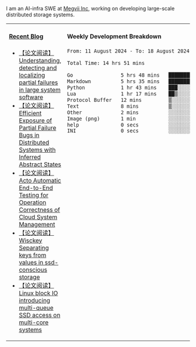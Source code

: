 I am an AI-infra SWE at [Megvii Inc](https://en.megvii.com/), working on developing large-scale distributed storage systems.

<table width="960px">
<tr>
<td valign="top" width="50%">

#### <a href="https://www.kongjun18.me" target="_blank">Recent Blog</a>

<!-- BLOG-POST-LIST:START -->
- [【论文阅读】Understanding, detecting and localizing partial failures in large system software](https://kongjun18.github.io/posts/understanding-detecting-and-localizing-partial-failures-in-large-system-software/)
- [【论文阅读】Efficient Exposure of Partial Failure Bugs in Distributed Systems with Inferred Abstract States](https://kongjun18.github.io/posts/efficient-exposure-of-partial-failure-bugs-in-distributed-systems-with-inferred-abstract-states/)
- [【论文阅读】Acto Automatic End-to-End Testing for Operation Correctness of Cloud System Management](https://kongjun18.github.io/posts/acto-automatic-end-to-end-testing-for-operation-correctness-of-cloud-system-management/)
- [【论文阅读】Wisckey Separating keys from values in ssd-conscious storage](https://kongjun18.github.io/posts/wisckey-separating-keys-from-values-in-ssd-conscious-storage/)
- [【论文阅读】Linux block IO introducing multi-queue SSD access on multi-core systems](https://kongjun18.github.io/posts/linux-block-io-introducing-multi-queue-ssd-access-on-multi-core-systems/)
<!-- BLOG-POST-LIST:END -->

</td>
<td valign="top" width="50%">

#### Weekly Development Breakdown

<!--START_SECTION:waka-->

```txt
From: 11 August 2024 - To: 18 August 2024

Total Time: 14 hrs 51 mins

Go                5 hrs 48 mins   █████████▓░░░░░░░░░░░░░░░   39.06 %
Markdown          5 hrs 35 mins   █████████▒░░░░░░░░░░░░░░░   37.63 %
Python            1 hr 43 mins    ███░░░░░░░░░░░░░░░░░░░░░░   11.66 %
Lua               1 hr 17 mins    ██▒░░░░░░░░░░░░░░░░░░░░░░   08.72 %
Protocol Buffer   12 mins         ▒░░░░░░░░░░░░░░░░░░░░░░░░   01.40 %
Text              8 mins          ▒░░░░░░░░░░░░░░░░░░░░░░░░   00.95 %
Other             2 mins          ░░░░░░░░░░░░░░░░░░░░░░░░░   00.25 %
Image (png)       1 min           ░░░░░░░░░░░░░░░░░░░░░░░░░   00.15 %
help              0 secs          ░░░░░░░░░░░░░░░░░░░░░░░░░   00.09 %
INI               0 secs          ░░░░░░░░░░░░░░░░░░░░░░░░░   00.06 %
```

<!--END_SECTION:waka-->
</td>
</tr>

</table>
